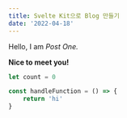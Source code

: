 ```yaml
---
title: Svelte Kit으로 Blog 만들기
date: '2022-04-18'
---
```


Hello, I am _Post One._

**Nice to meet you!**

```js
let count = 0

const handleFunction = () => {
	return 'hi'
}
```
